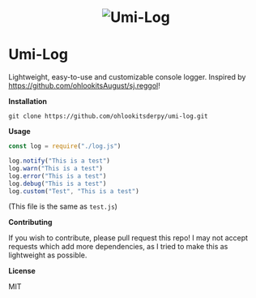 <h1 align="center">
<img src="https://78.media.tumblr.com/411b7df1ecbbd44c7db811c2d7776e8c/tumblr_olim3aaQ2S1ubcx5fo1_250.png" alt="Umi-Log">
</h1>

# Umi-Log

Lightweight, easy-to-use and customizable console logger. Inspired by https://github.com/ohlookitsAugust/sj.reggol!

**Installation**

``git clone https://github.com/ohlookitsderpy/umi-log.git``

**Usage**
```js
const log = require("./log.js")

log.notify("This is a test")
log.warn("This is a test")
log.error("This is a test")
log.debug("This is a test")
log.custom("Test", "This is a test")
```
(This file is the same as ``test.js``)

**Contributing**

If you wish to contribute, please pull request this repo! I may not accept requests which add more dependencies, as I tried to make this as lightweight as possible.

**License**

MIT
